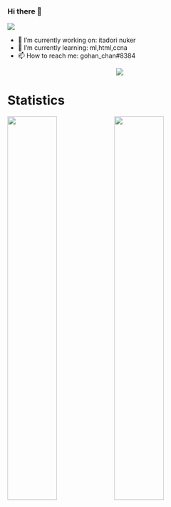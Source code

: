 ### Hi there 👋

![](https://komarev.com/ghpvc/?username=gohan-chan69)
- 🔭 I’m currently working on: itadori nuker
- 🌱 I’m currently learning: ml,html,ccna
- 📫 How to reach me: gohan_chan#8384

<p align="center">
  <a href="https://github.com/gohan-chan69">
    <img src="https://cdn.discordapp.com/attachments/809100720031793213/917397852005752862/gojo.png"/>
     </a>
  </p>
  
  
# Statistics
<img align="left" width="47%" src="https://github-readme-stats.vercel.app/api?username=TusTusDev&count_private=true&show_icons=true&theme=radical" />
<img align="left" width="47%" src="https://github-readme-stats.vercel.app/api/top-langs/?username=gohan-chan69&theme=radical" />







